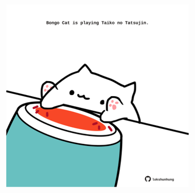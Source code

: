 <!-- built at 23/12/2024, 20:00:41 UTC -->
<p align="center">
  <img width="500" height="500" src="./ReadmeImage.svg">
</p>
